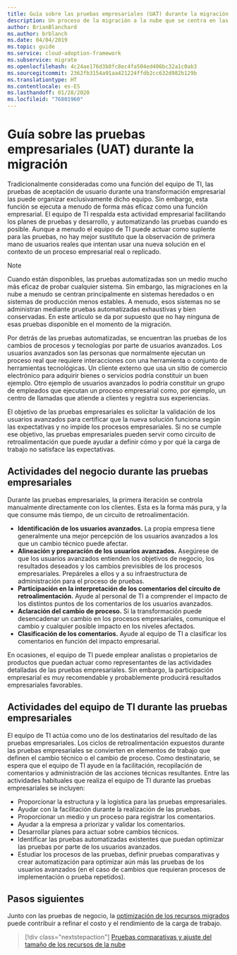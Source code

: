 ```yaml
---
title: Guía sobre las pruebas empresariales (UAT) durante la migración
description: Un proceso de la migración a la nube que se centra en las tareas de migración de cargas de trabajo.
author: BrianBlanchard
ms.author: brblanch
ms.date: 04/04/2019
ms.topic: guide
ms.service: cloud-adoption-framework
ms.subservice: migrate
ms.openlocfilehash: 4c24ae176d3b8fc8ec4fa504ed406bc32a1c0ab3
ms.sourcegitcommit: 2362fb3154a91aa421224ffdb2cc632d982b129b
ms.translationtype: HT
ms.contentlocale: es-ES
ms.lasthandoff: 01/28/2020
ms.locfileid: "76801960"
---
```

# <a name="guidance-for-business-testing-uat-during-migration"></a>Guía sobre las pruebas empresariales (UAT) durante la migración

Tradicionalmente consideradas como una función del equipo de TI, las pruebas de aceptación de usuario durante una transformación empresarial las puede organizar exclusivamente dicho equipo. Sin embargo, esta función se ejecuta a menudo de forma más eficaz como una función empresarial. El equipo de TI respalda esta actividad empresarial facilitando los planes de pruebas y desarrollo, y automatizando las pruebas cuando es posible. Aunque a menudo el equipo de TI puede actuar como suplente para las pruebas, no hay mejor sustituto que la observación de primera mano de usuarios reales que intentan usar una nueva solución en el contexto de un proceso empresarial real o replicado.

> [!NOTE]
> Cuando están disponibles, las pruebas automatizadas son un medio mucho más eficaz de probar cualquier sistema. Sin embargo, las migraciones en la nube a menudo se centran principalmente en sistemas heredados o en sistemas de producción menos estables. A menudo, esos sistemas no se administran mediante pruebas automatizadas exhaustivas y bien conservadas. En este artículo se da por supuesto que no hay ninguna de esas pruebas disponible en el momento de la migración.

Por detrás de las pruebas automatizadas, se encuentran las pruebas de los cambios de procesos y tecnologías por parte de usuarios avanzados. Los usuarios avanzados son las personas que normalmente ejecutan un proceso real que requiere interacciones con una herramienta o conjunto de herramientas tecnológicas. Un cliente externo que usa un sitio de comercio electrónico para adquirir bienes o servicios podría constituir un buen ejemplo. Otro ejemplo de usuarios avanzados lo podría constituir un grupo de empleados que ejecutan un proceso empresarial como, por ejemplo, un centro de llamadas que atiende a clientes y registra sus experiencias.

El objetivo de las pruebas empresariales es solicitar la validación de los usuarios avanzados para certificar que la nueva solución funciona según las expectativas y no impide los procesos empresariales. Si no se cumple ese objetivo, las pruebas empresariales pueden servir como circuito de retroalimentación que puede ayudar a definir cómo y por qué la carga de trabajo no satisface las expectativas.

## <a name="business-activities-during-business-testing"></a>Actividades del negocio durante las pruebas empresariales

Durante las pruebas empresariales, la primera iteración se controla manualmente directamente con los clientes. Esta es la forma más pura, y la que consume más tiempo, de un circuito de retroalimentación.

- **Identificación de los usuarios avanzados.** La propia empresa tiene generalmente una mejor percepción de los usuarios avanzados a los que un cambio técnico puede afectar.
- **Alineación y preparación de los usuarios avanzados.** Asegúrese de que los usuarios avanzados entienden los objetivos de negocio, los resultados deseados y los cambios previsibles de los procesos empresariales. Prepáreles a ellos y a su infraestructura de administración para el proceso de pruebas.
- **Participación en la interpretación de los comentarios del circuito de retroalimentación.** Ayude al personal de TI a comprender el impacto de los distintos puntos de los comentarios de los usuarios avanzados.
- **Aclaración del cambio de proceso.** Si la transformación puede desencadenar un cambio en los procesos empresariales, comunique el cambio y cualquier posible impacto en los niveles afectados.
- **Clasificación de los comentarios.** Ayude al equipo de TI a clasificar los comentarios en función del impacto empresarial.

En ocasiones, el equipo de TI puede emplear analistas o propietarios de productos que puedan actuar como representantes de las actividades detalladas de las pruebas empresariales. Sin embargo, la participación empresarial es muy recomendable y probablemente producirá resultados empresariales favorables.

## <a name="it-activities-during-business-testing"></a>Actividades del equipo de TI durante las pruebas empresariales

El equipo de TI actúa como uno de los destinatarios del resultado de las pruebas empresariales. Los ciclos de retroalimentación expuestos durante las pruebas empresariales se convierten en elementos de trabajo que definen el cambio técnico o el cambio de proceso. Como destinatario, se espera que el equipo de TI ayude en la facilitación, recopilación de comentarios y administración de las acciones técnicas resultantes. Entre las actividades habituales que realiza el equipo de TI durante las pruebas empresariales se incluyen:

- Proporcionar la estructura y la logística para las pruebas empresariales.
- Ayudar con la facilitación durante la realización de las pruebas.
- Proporcionar un medio y un proceso para registrar los comentarios.
- Ayudar a la empresa a priorizar y validar los comentarios.
- Desarrollar planes para actuar sobre cambios técnicos.
- Identificar las pruebas automatizadas existentes que puedan optimizar las pruebas por parte de los usuarios avanzados.
- Estudiar los procesos de las pruebas, definir pruebas comparativas y crear automatización para optimizar aún más las pruebas de los usuarios avanzados (en el caso de cambios que requieran procesos de implementación o prueba repetidos).

## <a name="next-steps"></a>Pasos siguientes

Junto con las pruebas de negocio, la [optimización de los recursos migrados](./optimize.md) puede contribuir a refinar el costo y el rendimiento de la carga de trabajo.

> [!div class="nextstepaction"]
> [Pruebas comparativas y ajuste del tamaño de los recursos de la nube](./optimize.md)
